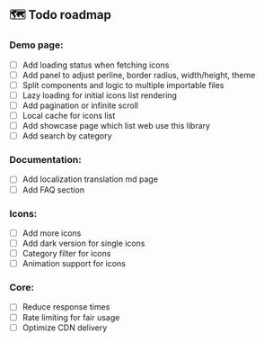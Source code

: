 ## 🗺️ Todo roadmap

### Demo page:

- [ ] Add loading status when fetching icons
- [ ] Add panel to adjust perline, border radius, width/height, theme
- [ ] Split components and logic to multiple importable files
- [ ] Lazy loading for initial icons list rendering
- [ ] Add pagination or infinite scroll
- [ ] Local cache for icons list
- [ ] Add showcase page which list web use this library
- [ ] Add search by category

### Documentation:

- [ ] Add localization translation md page
- [ ] Add FAQ section

### Icons:

- [ ] Add more icons
- [ ] Add dark version for single icons
- [ ] Category filter for icons
- [ ] Animation support for icons

### Core:

- [ ] Reduce response times
- [ ] Rate limiting for fair usage
- [ ] Optimize CDN delivery
